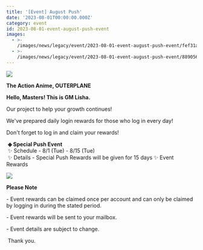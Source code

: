 ```yaml
---
title: '[Event] August Push'
date: '2023-08-01T00:00:00.000Z'
category: event
id: 2023-08-01-event-august-push-event
images:
  - >-
    /images/news/legacy/event/2023-08-01-event-august-push-event/fef31a20133449d48ab109cf6871e204.webp
  - >-
    /images/news/legacy/event/2023-08-01-event-august-push-event/8890563095b54fc9b17dd74534720ec5.webp
---
```


![](/images/news/legacy/event/2023-08-01-event-august-push-event/fef31a20133449d48ab109cf6871e204.webp)

**The Action Anime, OUTERPLANE**

**Hello, Masters! This is GM Lisha.**

  
Our project to help your growth continues!

We've prepared daily login rewards for those who log in every day!

Don't forget to log in and claim your rewards!  
  
 **◈ Special Push Event**  
 ✨ Schedule - 8/1 (Tue) - 8/15 (Tue)  
 ✨ Details - Special Push Rewards will be given for 15 days ✨ Event Rewards

![](/images/news/legacy/event/2023-08-01-event-august-push-event/8890563095b54fc9b17dd74534720ec5.webp)

**Please Note**

\- Event rewards can be claimed once per account and can only be claimed by logging in during the stated period. 

\- Event rewards will be sent to your mailbox. 

\- Event details are subject to change.

  
 Thank you.
